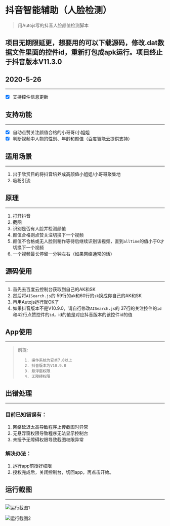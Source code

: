 # 抖音智能辅助（人脸检测）

> 用Autojs写的抖音人脸颜值检测脚本

## 项目无期限延更，想要用的可以下载源码，修改.dat数据文件里面的控件id，重新打包成apk运行。项目终止于抖音版本V11.3.0

## 2020-5-26 
---
- [x] 支持控件信息更新

## 支持功能

---

- [x] 自动点赞关注颜值合格的小哥哥/小姐姐
- [x] 判断视频中人物的性别、年龄和颜值（百度智能云提供支持）

## 适用场景

---

1. 出于欣赏目的将抖音培养成高颜值小姐姐/小哥哥聚集地
2. 吸粉引流



## 原理

---

1. 打开抖音
2. 截图
3. 识别是否有人脸并检测颜值
4. 颜值合格则点赞关注切换下一个视频
5. 颜值不合格或无人脸则稍作等待后继续识别该视频，直到`allTime`的值小于0才切换下一个视频
6. 一个视频最长停留一分钟左右（如果网络通常的话）

## 源码使用

---

1. 首先去百度云控制台获取到自己的AK和SK
2. 然后将`AISearch.js`的 59行的`ak`和60行的`sk`换成你自己的AK和SK
3. 再用Autojs运行就OK了
4. 如果抖音版本不是V10.9.0，请自行修改`AISearch.js`的 37行的关注控件的`id`和42行点赞控件的`id`，id的值是对应抖音版本的该控件id的值

## App使用

---

> 前提:
>
>        1. 操作系统为安卓7.0以上
>        2. 抖音版本为V10.9.0
>        3. 悬浮窗权限
>        4. 无障碍权限

## 出错处理

---

### 目前已知错误有：

1. 网络延迟太高导致程序上传截图时异常
2. 无悬浮窗权限导致程序无法显示控制台
3. 未授予无障碍权限导致截图权限异常

### 解决办法：

1. 运行app前授好权限
2. 授权完成后，关闭控制台，切回app，再点击开始。

## 运行截图

---

![运行截图1](img/运行截图1.png)

![运行截图2](img/运行截图2.png)

